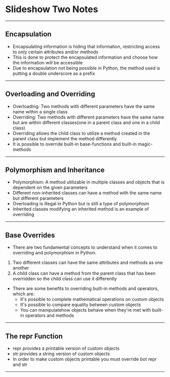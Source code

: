 # Slideshow Two Notes
------
**Encapsulation**
------
* Encapsulating information is hiding that information, restricting access to only certain attributes and/or methods
* This is done to protect the encapsulated information and choose how the information will be accessible
* Due to encapsulation not being possible in Python, the method used is putting a double underscore as a prefix
------
**Overloading and Overriding**
------
* Overloading: Two methods with different parameters have the same name within a single class
* Overriding: Two methods with different parameters have the same name but are within different classes(one in a parent class and one in a child class)
* Overriding allows the child class to utilize a method created in the parent class but implement the method differently
* It is possible to override built-in base-functions and built-in magic-methods
------
**Polymorphism and Inheritance**
------
* Polymorphism: A method utilizable in multiple classes and objects that is dependent on the given parameters
* Different non-inherited classes can have a method with the same name but different parameters
* Overloading is illegal in Python but is still a type of polymorphism
* Inherited classes modifying an inherited method is an example of overriding
------
**Base Overrides**
------
* There are two fundamental concepts to understand when it comes to overriding and polymorphism in Python.
1. Two different classes can have the same attributes and methods as one another
2. A child class can have a method from the parent class that has been overridden so the child class can use it differently
* There are some benefits to overriding built-in methods and operators, which are:
  * It's possible to complete mathematical operations on custom objects
  * It's possible to compare equality between custom objects
  * You can manipulatehow objects behave when they're met with built-in operators and methods
------
**The repr Function**
------
* repr provides a printable version of custom objects
* str provides a string version of custom objects
* In order to make custom objects printable you must override bot repr and str
------
